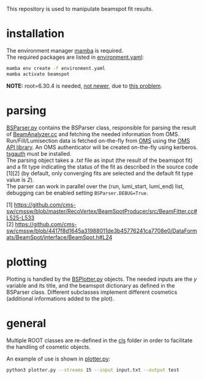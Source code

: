 This repository is used to manipulate beamspot fit results.  

# installation
The environment manager [mamba](https://mamba.readthedocs.io/en/latest/installation/mamba-installation.html) is required.  
The required packages are listed in [environment.yaml](environment.yaml):
```bash
mamba env create -f environment.yaml
mamba activate beamspot
```

**NOTE:** root=6.30.4 is needed, <ins>not newer</ins>, due to [this problem](https://root-forum.cern.ch/t/typeerror-no-python-side-overrides-supported-failed-to-compile-the-dispatcher-code/53198/20).

# parsing
[BSParser.py](cls/BSParser.py) contains the BSParser class, responsible for parsing the result of [BeamAnalyzer.cc]() and fetching the needed information from OMS.  
Run/Fill/Lumisection data is fetched on-the-fly from [OMS](https://cmsoms.cern.ch/) using the [OMS API library](https://gitlab.cern.ch/cmsoms/oms-api-client). An OMS authenticator will be created on-the-fly using kerberos. [tsgauth](https://pypi.org/project/tsgauth/) must be installed.  
The parsing object takes a *.txt* file as input (the result of the beamspot fit) and a fit type indicating the status of the fit as described in the source code [1][2] (by default, only converging fits are selected and the default fit type value is *2*).  
The parser can work in parallel over the (run, lumi_start, lumi_end) list, debugging can be enabled setting ```BSParser.DEBUG=True```.  

[1] https://github.com/cms-sw/cmssw/blob/master/RecoVertex/BeamSpotProducer/src/BeamFitter.cc#L525-L533  
[2] https://github.com/cms-sw/cmssw/blob/4417f8d1645a31988011de3b45776241ca7708e0/DataFormats/BeamSpot/interface/BeamSpot.h#L24  

# plotting
Plotting is handled by the [BSPlotter.py](cls/BSPlotter.py) objects. The needed inputs are the *y* variable and its title, and the beamspot dictionary as defined in the BSParser class. Different subclasses implement different cosmetics (additional informations added to the plot).  

# general
Multiple ROOT classes are re-defined in the [cls](cls) folder in order to facilitate the handling of cosmetic objects.  

An example of use is shown in [plotter.py](plotter.py):

```bash
python3 plotter.py --streams 15 --input input.txt --output test
```
